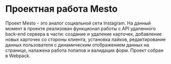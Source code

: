 # Проектная работа Mesto

Проект Mesto - это аналог социальной сети Instagram. На данный момент в проекте реализован функционал работы с API удаленного back-end сервера в части: создание и удаление карточек, добавление новых карточек со стороны клиента, установка лайков, редактирование данных пользователя с динамическим отображением данных на странице, налажена работа попапов и валидация форм. Проект собран в Webpack.
